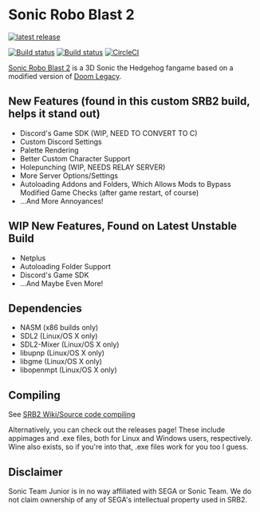 # Sonic Robo Blast 2
[![latest release](https://badgen.net/github/release/STJr/SRB2/stable)](https://github.com/STJr/SRB2/releases/latest)

[![Build status](https://ci.appveyor.com/api/projects/status/399d4hcw9yy7hg2y?svg=true)](https://ci.appveyor.com/project/STJr/srb2)
[![Build status](https://travis-ci.org/STJr/SRB2.svg?branch=master)](https://travis-ci.org/STJr/SRB2)
[![CircleCI](https://circleci.com/gh/STJr/SRB2/tree/master.svg?style=svg)](https://circleci.com/gh/STJr/SRB2/tree/master)

[Sonic Robo Blast 2](https://srb2.org/) is a 3D Sonic the Hedgehog fangame based on a modified version of [Doom Legacy](http://doomlegacy.sourceforge.net/).

## New Features (found in this custom SRB2 build, helps it stand out)
  - Discord's Game SDK (WIP, NEED TO CONVERT TO C)
  - Custom Discord Settings
  - Palette Rendering
  - Better Custom Character Support
  - Holepunching (WIP, NEEDS RELAY SERVER)
  - More Server Options/Settings
  - Autoloading Addons and Folders, Which Allows Mods to Bypass Modified Game Checks (after game restart, of course)
  - ...And More Annoyances!
  
## WIP New Features, Found on Latest Unstable Build
  - Netplus
  - Autoloading Folder Support
  - Discord's Game SDK
  - ...And Maybe Even More!
      
## Dependencies
- NASM (x86 builds only)
- SDL2 (Linux/OS X only)
- SDL2-Mixer (Linux/OS X only)
- libupnp (Linux/OS X only)
- libgme (Linux/OS X only)
- libopenmpt (Linux/OS X only)

## Compiling

See [SRB2 Wiki/Source code compiling](http://wiki.srb2.org/wiki/Source_code_compiling)

Alternatively, you can check out the releases page! These include appimages and .exe files, both for Linux and Windows users, respectively. Wine also exists, so if you're into that, .exe files work for you too I guess.

## Disclaimer
Sonic Team Junior is in no way affiliated with SEGA or Sonic Team. We do not claim ownership of any of SEGA's intellectual property used in SRB2.
